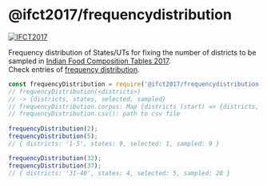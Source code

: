 # @ifct2017/frequencydistribution

[![IFCT2017](http://ninindia.org/images/ifct_2017.png)](https://www.npmjs.com/package/ifct2017)

Frequency distribution of States/UTs for fixing the number of districts to be sampled in [Indian Food Composition Tables 2017].<br>
Check entries of [frequency distribution].

```javascript
const frequencyDistribution = require('@ifct2017/frequencydistribution');
// frequencyDistribution(<districts>)
// -> {districts, states, selected, sampled}
// frequencyDistribution.corpus: Map {districts (start) => {districts, states, selected, sampled}}
// frequencyDistribution.csv(): path to csv file
 
frequencyDistribution(2);
frequencyDistribution(5);
// { districts: '1-5', states: 9, selected: 1, sampled: 9 }

frequencyDistribution(32);
frequencyDistribution(37);
// { districts: '31-40', states: 4, selected: 5, sampled: 20 }
```


[Indian Food Composition Tables 2017]: http://ifct2017.com/
[frequency distribution]: https://github.com/ifct2017/frequencydistribution/blob/master/index.csv
